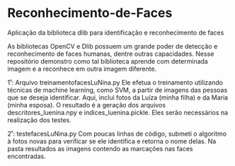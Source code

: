# Reconhecimento-de-Faces
Aplicação da biblioteca dlib para identificação e reconhecimento de faces

As bibliotecas OpenCV e Dlib possuem um grande poder de detecção e reconhecimento de faces humanas, dentre outras capacidades.
Nesse repositório demonstro como tal biblioteca aprende com determinada imagem e a reconhece em outra imagem diferente.

1˚: Arquivo treinamentofacesLuNina.py
Ele efetua o treinamento utilizando técnicas de machine learning, como SVM, a partir de imagens das pessoas que se deseja identificar. Aqui, inclui fotos da Luíza (minha filha) e da Maria (minha esposa).
O resultado é a geração dos arquivos descritores_luenina.npy e indices_luenina.pickle. Eles serão necessários na realização dos testes.

2˚: testefacesLuNina.py
Com poucas linhas de código, submeti o algoritmo à fotos novas para verificar se ele identifica e retorna o nome delas.
Na pasta resultados as imagens contendo as marcações nas faces encontradas.

